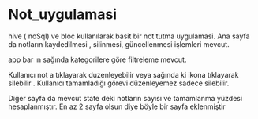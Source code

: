 # Not_uygulamasi
 hive  ( noSql) ve bloc kullanılarak basit bir not tutma uygulamasi.
 Ana sayfa da notların kaydedilmesi , silinmesi, güncellenmesi işlemleri mevcut.

 app bar ın sağında kategorilere göre filtreleme mevcut.

Kullanıcı not a tıklayarak duzenleyebilir veya sağında ki ikona tıklayarak silebilir . Kullanıcı tamamladığı görevi düzenleyemez sadece silebilir.

Diğer sayfa da mevcut state deki notların sayısı ve tamamlanma yüzdesi hesaplanmıştır. En az 2 sayfa olsun diye böyle bir sayfa eklenmiştir 
 

